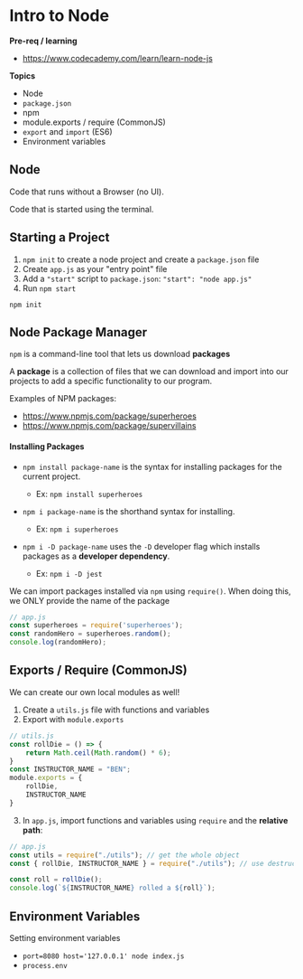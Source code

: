 # Intro to Node

**Pre-req / learning**
* https://www.codecademy.com/learn/learn-node-js

**Topics**
* Node
* `package.json`
* npm
* module.exports / require (CommonJS)
* `export` and `import` (ES6)
* Environment variables

## Node

Code that runs without a Browser (no UI).

Code that is started using the terminal.

## Starting a Project

1. `npm init` to create a node project and create a `package.json` file
2. Create `app.js` as your "entry point" file
3. Add a `"start"` script to `package.json`: `"start": "node app.js"`
4. Run `npm start`

```
npm init
```

## Node Package Manager

`npm` is a command-line tool that lets us download **packages**

A **package** is a collection of files that we can download and import into our projects to add a specific functionality to our program.

Examples of NPM packages:
* https://www.npmjs.com/package/superheroes
* https://www.npmjs.com/package/supervillains

#### Installing Packages

* `npm install package-name` is the syntax for installing packages for the current project.

    * Ex: `npm install superheroes`

* `npm i package-name` is the shorthand syntax for installing.
    * Ex: `npm i superheroes`

* `npm i -D package-name` uses the `-D` developer flag which installs packages as a **developer dependency**. 
    * Ex: `npm i -D jest`

We can import packages installed via `npm` using `require()`. When doing this, we ONLY provide the name of the package

```js
// app.js
const superheroes = require('superheroes');
const randomHero = superheroes.random();
console.log(randomHero);
```

## Exports / Require (CommonJS)

We can create our own local modules as well!

1. Create a `utils.js` file with functions and variables
2. Export with `module.exports`

```js
// utils.js
const rollDie = () => {
    return Math.ceil(Math.random() * 6);
}
const INSTRUCTOR_NAME = "BEN";
module.exports = {
    rollDie,
    INSTRUCTOR_NAME
}
```

3. In `app.js`, import functions and variables using `require` and the **relative path**:

```js
// app.js
const utils = require("./utils"); // get the whole object
const { rollDie, INSTRUCTOR_NAME } = require("./utils"); // use destructuring

const roll = rollDie();
console.log(`${INSTRUCTOR_NAME} rolled a ${roll}`);
```

## Environment Variables

Setting environment variables
* `port=8080 host='127.0.0.1' node index.js`
* `process.env`